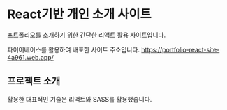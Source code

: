 <h1> React기반 개인 소개 사이트</h1>
포트폴리오를 소개하기 위한 간단한 리액트 활용 사이트입니다.

파이어베이스를 활용하여 배포한 사이트 주소입니다.
https://portfolio-react-site-4a961.web.app/

<h2> 프로젝트 소개</h2>

<p align="justify">
활용한 대표적인 기술은 리액트와 SASS를 활용했습니다.
</p>
